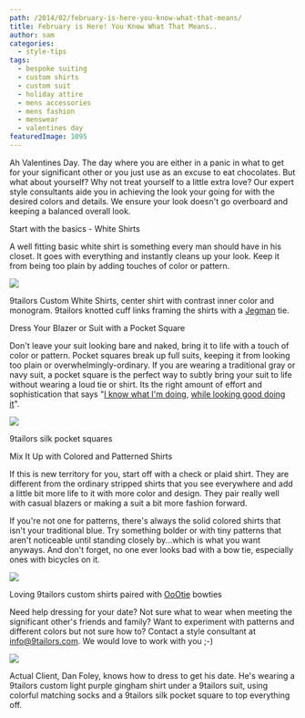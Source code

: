 ```yaml
---
path: /2014/02/february-is-here-you-know-what-that-means/
title: February is Here! You Know What That Means..
author: sam
categories: 
  - style-tips
tags: 
  - bespoke suiting
  - custom shirts
  - custom suit
  - holiday attire
  - mens accessories
  - mens fashion
  - menswear
  - valentines day
featuredImage: 1095
---
```

Ah Valentines Day. The day where you are either in a panic in what to get for your significant other or you just use as an excuse to eat chocolates. But what about yourself? Why not treat yourself to a little extra love? Our expert style consultants aide you in achieving the look your going for with the desired colors and details. We ensure your look doesn't go overboard and keeping a balanced overall look.

Start with the basics - White Shirts

A well fitting basic white shirt is something every man should have in his closet. It goes with everything and instantly cleans up your look. Keep it from being too plain by adding touches of color or pattern.

[![](http://3.bp.blogspot.com/-DQUR_TNmQ6w/Uuv0ZKfIQXI/AAAAAAAABDY/BClDqmjtv6Q/s1600/Valentines+Guide_01.jpg)](http://3.bp.blogspot.com/-DQUR_TNmQ6w/Uuv0ZKfIQXI/AAAAAAAABDY/BClDqmjtv6Q/s1600/Valentines+Guide_01.jpg)

9tailors Custom White Shirts, center shirt with contrast inner color and monogram. 9tailors knotted cuff links framing the shirts with a [Jegman](http://www.jegman.com/%E2%80%8E) tie.

Dress Your Blazer or Suit with a Pocket Square

Don't leave your suit looking bare and naked, bring it to life with a touch of color or pattern. Pocket squares break up full suits, keeping it from looking too plain or overwhelmingly-ordinary. If you are wearing a traditional gray or navy suit, a pocket square is the perfect way to subtly bring your suit to life without wearing a loud tie or shirt. Its the right amount of effort and sophistication that says "[I know what I'm doing](http://9tailors.blogspot.com/2013/10/4-more-ways-to-fold-pocket-square.html), [while looking good doing it](http://9tailors.blogspot.com/2013/10/4-ways-to-fold-to-pocket-square-peaks.html)".

[![](http://1.bp.blogspot.com/-xMLxij9oWgY/Uuv0aTBBk9I/AAAAAAAABDk/g0DP4KFpkPs/s1600/Valentines+Guide_02.jpg)](http://1.bp.blogspot.com/-xMLxij9oWgY/Uuv0aTBBk9I/AAAAAAAABDk/g0DP4KFpkPs/s1600/Valentines+Guide_02.jpg)

9tailors silk pocket squares

Mix It Up with Colored and Patterned Shirts

If this is new territory for you, start off with a check or plaid shirt. They are different from the ordinary stripped shirts that you see everywhere and add a little bit more life to it with more color and design. They pair really well with casual blazers or making a suit a bit more fashion forward.

If you're not one for patterns, there's always the solid colored shirts that isn't your traditional blue. Try something bolder or with tiny patterns that aren't noticeable until standing closely by...which is what you want anyways. And don't forget, no one ever looks bad with a bow tie, especially ones with bicycles on it.

[![](http://4.bp.blogspot.com/-DN0N3JLyois/Uuv0afNnJhI/AAAAAAAABDg/aMoHEkVGNAA/s1600/Valentines+Guide_03.jpg)](http://4.bp.blogspot.com/-DN0N3JLyois/Uuv0afNnJhI/AAAAAAAABDg/aMoHEkVGNAA/s1600/Valentines+Guide_03.jpg)

Loving 9tailors custom shirts paired with [OoOtie](http://oootie.com/) bowties

Need help dressing for your date? Not sure what to wear when meeting the significant other's friends and family? Want to experiment with patterns and different colors but not sure how to? Contact a style consultant at info@9tailors.com. We would love to work with you ;-)

[![](http://3.bp.blogspot.com/-7c_N_-lXAWQ/Uu0-Q0gacrI/AAAAAAAABD4/Fjd18kyu6Oo/s1600/9T-10.24-06.jpg)](http://3.bp.blogspot.com/-7c_N_-lXAWQ/Uu0-Q0gacrI/AAAAAAAABD4/Fjd18kyu6Oo/s1600/9T-10.24-06.jpg)

Actual Client, Dan Foley, knows how to dress to get his date. He's wearing a 9tailors custom light purple gingham shirt under a 9tailors suit, using colorful matching socks and a 9tailors silk pocket square to top everything off.